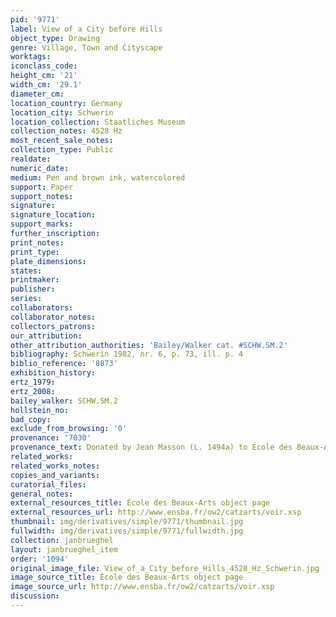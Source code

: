 ```yaml
---
pid: '9771'
label: View of a City before Hills
object_type: Drawing
genre: Village, Town and Cityscape
worktags:
iconclass_code:
height_cm: '21'
width_cm: '29.1'
diameter_cm:
location_country: Germany
location_city: Schwerin
location_collection: Staatliches Museum
collection_notes: 4528 Hz
most_recent_sale_notes:
collection_type: Public
realdate:
numeric_date:
medium: Pen and brown ink, watercolored
support: Paper
support_notes:
signature:
signature_location:
support_marks:
further_inscription:
print_notes:
print_type:
plate_dimensions:
states:
printmaker:
publisher:
series:
collaborators:
collaborator_notes:
collectors_patrons:
our_attribution:
other_attribution_authorities: 'Bailey/Walker cat. #SCHW.SM.2'
bibliography: Schwerin 1982, nr. 6, p. 73, ill. p. 4
biblio_reference: '8873'
exhibition_history:
ertz_1979:
ertz_2008:
bailey_walker: SCHW.SM.2
hollstein_no:
bad_copy:
exclude_from_browsing: '0'
provenance: '7030'
provenance_text: Donated by Jean Masson (L. 1494a) to École des Beaux-Arts, 1925
related_works:
related_works_notes:
copies_and_variants:
curatorial_files:
general_notes:
external_resources_title: École des Beaux-Arts object page
external_resources_url: http://www.ensba.fr/ow2/catzarts/voir.xsp
thumbnail: img/derivatives/simple/9771/thumbnail.jpg
fullwidth: img/derivatives/simple/9771/fullwidth.jpg
collection: janbrueghel
layout: janbrueghel_item
order: '1094'
original_image_file: View_of_a_City_before_Hills_4528_Hz_Schwerin.jpg
image_source_title: École des Beaux-Arts object page
image_source_url: http://www.ensba.fr/ow2/catzarts/voir.xsp
discussion:
---
```

